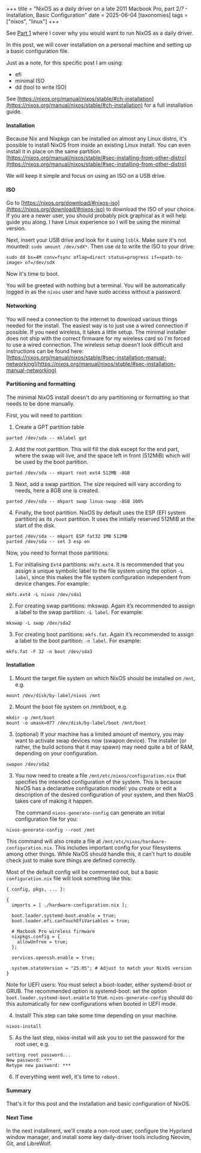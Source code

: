 +++
title = "NixOS as a daily driver on a late 2011 Macbook Pro, part 2/? - Installation, Basic Configuration"
date = 2025-06-04
[taxonomies]
tags = ["nixos", "linux"]
+++

See [Part 1](/blog/2025/nixos-daily-driver-1) where I cover why you would want
to run NixOS as a daily driver.

In this post, we will cover installation on a personal machine and setting up
a basic configuration file.

Just as a note, for this specific post I am using:
- efi
- minimal ISO
- dd (tool to write ISO)

See [https://nixos.org/manual/nixos/stable/#ch-installation](https://nixos.org/manual/nixos/stable/#ch-installation)
for a full installation guide.

#### Installation

Because Nix and Nixpkgs can be installed on almost any Linux distro, it's possible
to install NixOS from inside an existing Linux install. You can even install
it in place on the same partition.
[https://nixos.org/manual/nixos/stable/#sec-installing-from-other-distro](https://nixos.org/manual/nixos/stable/#sec-installing-from-other-distro)

We will keep it simple and focus on using an ISO on a USB drive.

#### ISO

Go to [https://nixos.org/download/#nixos-iso](https://nixos.org/download/#nixos-iso)
to download the ISO of your choice. If you are a newer user, you should probably
pick graphical as it will help guide you along. I have Linux experience so I
will be using the minimal version.

Next, insert your USB drive and look for it using `lsblk`.
Make sure it's not mounted: `sudo umount /dev/sdX*`.
Then use `dd` to write the ISO to your drive:

`sudo dd bs=4M conv=fsync oflag=direct status=progress if=<path-to-image> of=/dev/sdX`

Now it's time to boot.

You will be greeted with nothing but a terminal. You will be automatically
logged in as the `nixos` user and have sudo access without a password.

#### Networking

You will need a connection to the internet to download various things needed
for the install. The easiest way is to just use a wired connection if possible.
If you need wireless, it takes a little setup. The minimal installer does not
ship with the correct firmware for my wireless card so I'm forced to use a wired
connection. The wireless setup doesn't look difficult and instructions can be
found here:
[https://nixos.org/manual/nixos/stable/#sec-installation-manual-networking](https://nixos.org/manual/nixos/stable/#sec-installation-manual-networking)


#### Partitioning and formatting

The minimal NixOS install doesn't do any partitioning or formatting so that
needs to be done manually.

First, you will need to partition:

1. Create a GPT partition table

`parted /dev/sda -- mklabel gpt`

2. Add the root partition. This will fill the disk except for the end part,
   where the swap will live, and the space left in front (512MiB) which will be
   used by the boot partition.

`parted /dev/sda -- mkpart root ext4 512MB -8GB`

3. Next, add a swap partition. The size required will vary according to needs, here a 8GB one is created.

`parted /dev/sda -- mkpart swap linux-swap -8GB 100%`

4. Finally, the boot partition. NixOS by default uses the ESP (EFI system
   partition) as its `/boot` partition. It uses the initially reserved 512MiB at
   the start of the disk.

```
parted /dev/sda -- mkpart ESP fat32 1MB 512MB
parted /dev/sda -- set 3 esp on
```

Now, you need to format those partitions:

1. For initialising `Ext4` partitions: `mkfs.ext4`. It is recommended that you
assign a unique symbolic label to the file system using the option `-L label`,
since this makes the file system configuration independent from device changes.
For example:

`mkfs.ext4 -L nixos /dev/sda1`

2. For creating swap partitions: mkswap. Again it’s recommended to assign a
label to the swap partition: `-L label`. For example:

`mkswap -L swap /dev/sda2`

3. For creating boot partitions: `mkfs.fat`. Again it’s recommended to assign a
   label to the boot partition: `-n label`. For example:

`mkfs.fat -F 32 -n boot /dev/sda3`

#### Installation

1. Mount the target file system on which NixOS should be installed on `/mnt`,
e.g.

`mount /dev/disk/by-label/nixos /mnt`

2. Mount the boot file system on /mnt/boot, e.g.

```
mkdir -p /mnt/boot
mount -o umask=077 /dev/disk/by-label/boot /mnt/boot
```

3. (optional) If your machine has a limited amount of memory, you may want to
   activate swap devices now (swapon device). The installer (or rather, the
   build actions that it may spawn) may need quite a bit of RAM, depending on
   your configuration.

`swapon /dev/sda2`

3. You now need to create a file `/mnt/etc/nixos/configuration.nix` that
   specifies the intended configuration of the system. This is because NixOS
   has a declarative configuration model: you create or edit a description of
   the desired configuration of your system, and then NixOS takes care of
   making it happen.

   The command `nixos-generate-config` can generate an initial configuration
   file for you:

`nixos-generate-config --root /mnt`

This command will also create a file at `/mnt/etc/nixos/hardware-configuration.nix`.
This includes important config for your filesystems among other things. While
NixOS should handle this, it can't hurt to double check just to make sure
things are defined correctly.

Most of the default config will be commented out, but a basic
`configuration.nix` file will look something like this:

```
{ config, pkgs, ... }:

{
  imports = [ ./hardware-configuration.nix ];

  boot.loader.systemd-boot.enable = true;
  boot.loader.efi.canTouchEfiVariables = true;

  # Macbook Pro wireless firmware
  nixpkgs.config = {
    allowUnfree = true;
  };

  services.openssh.enable = true;

  system.stateVersion = "25.05"; # Adjust to match your NixOS version
}
```

Note for UEFI users: You must select a boot-loader, either systemd-boot or
GRUB. The recommended option is systemd-boot: set the option
`boot.loader.systemd-boot.enable` to true. `nixos-generate-config` should do
this automatically for new configurations when booted in UEFI mode.

4. Install! This step can take some time depending on your machine.

`nixos-install`

5. As the last step, nixos-install will ask you to set the password for the
   root user, e.g.

```
setting root password...
New password: ***
Retype new password: ***
```

6. If everything went well, it's time to `reboot`.

#### Summary

That's it for this post and the installation and basic configuration of NixOS.

#### Next Time

In the next installment, we'll create a non-root user, configure the Hyprland
window manager, and install some key daily-driver tools including Neovim, Git,
and LibreWolf.
